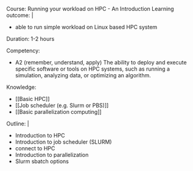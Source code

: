 Course: Running your workload on HPC - An Introduction
Learning outcome: |
- able to run simple workload on Linux based HPC system

Duration: 1-2 hours

Competency:
- A2 (remember, understand, apply) The ability to deploy and execute specific software or tools on HPC systems, such as running a simulation, analyzing data, or optimizing an algorithm.

Knowledge:
- [[Basic HPC]]
- [[Job scheduler (e.g. Slurm or PBS)]]
- [[Basic parallelization computing]]

Outline: |
- Introduction to HPC
- Introduction to job scheduler (SLURM)
- connect to HPC
- Introduction to parallelization
- Slurm sbatch options
